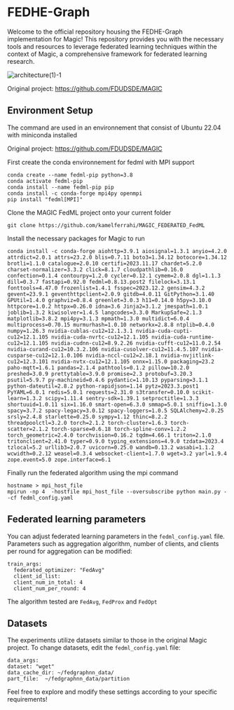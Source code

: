 # FEDHE-Graph 

Welcome to the official repository housing the FEDHE-Graph implementation for Magic! This repository provides you with the necessary tools and resources to leverage federated learning techniques within the context of Magic, a comprehensive framework for federated learning research.

![architecture(1)-1](https://github.com/kamelferrahi/MAGIC_FEDERATED_FedML/assets/72205931/f3e67d1f-2fa1-4800-81e6-7d9c5e509cf7)

Original project: https://github.com/FDUDSDE/MAGIC

## Environment Setup

The command are used in an environnement that consist of Ubuntu 22.04 with miniconda installed

Original project: https://github.com/FDUDSDE/MAGIC

First create the conda environnement for fedml with MPI support 

```
conda create --name fedml-pip python=3.8
conda activate fedml-pip
conda install --name fedml-pip pip
conda install -c conda-forge mpi4py openmpi
pip install "fedml[MPI]" 
```

Clone the MAGIC FedML project onto your current folder 

```
git clone https://github.com/kamelferrahi/MAGIC_FEDERATED_FedML
```

Install the necessary packages for Magic to run

```
conda install -c conda-forge aiohttp=3.9.1 aiosignal=1.3.1 anyio=4.2.0 attrdict=2.0.1 attrs=23.2.0 blis=0.7.11 boto3=1.34.12 botocore=1.34.12 brotli=1.1.0 catalogue=2.0.10 certifi=2023.11.17 chardet=5.2.0 charset-normalizer=3.3.2 click=8.1.7 cloudpathlib=0.16.0 confection=0.1.4 contourpy=1.2.0 cycler=0.12.1 cymem=2.0.8 dgl=1.1.3 dill=0.3.7 fastapi=0.92.0 fedml=0.8.13.post2 filelock=3.13.1 fonttools=4.47.0 frozenlist=1.4.1 fsspec=2023.12.2 gensim=4.3.2 gevent=23.9.1 geventhttpclient=2.0.9 gitdb=4.0.11 GitPython=3.1.40 GPUtil=1.4.0 graphviz=0.8.4 greenlet=3.0.3 h11=0.14.0 h5py=3.10.0 httpcore=1.0.2 httpx=0.26.0 idna=3.6 Jinja2=3.1.2 jmespath=1.0.1 joblib=1.3.2 kiwisolver=1.4.5 langcodes=3.3.0 MarkupSafe=2.1.3 matplotlib=3.8.2 mpi4py=3.1.3 mpmath=1.3.0 multidict=6.0.4 multiprocess=0.70.15 murmurhash=1.0.10 networkx=2.8.8 ntplib=0.4.0 numpy=1.26.3 nvidia-cublas-cu12=12.1.3.1 nvidia-cuda-cupti-cu12=12.1.105 nvidia-cuda-nvrtc-cu12=12.1.105 nvidia-cuda-runtime-cu12=12.1.105 nvidia-cudnn-cu12=8.9.2.26 nvidia-cufft-cu12=11.0.2.54 nvidia-curand-cu12=10.3.2.106 nvidia-cusolver-cu12=11.4.5.107 nvidia-cusparse-cu12=12.1.0.106 nvidia-nccl-cu12=2.18.1 nvidia-nvjitlink-cu12=12.3.101 nvidia-nvtx-cu12=12.1.105 onnx=1.15.0 packaging=23.2 paho-mqtt=1.6.1 pandas=2.1.4 pathtools=0.1.2 pillow=10.2.0 preshed=3.0.9 prettytable=3.9.0 promise=2.3 protobuf=3.20.3 psutil=5.9.7 py-machineid=0.4.6 pydantic=1.10.13 pyparsing=3.1.1 python-dateutil=2.8.2 python-rapidjson=1.14 pytz=2023.3.post1 PyYAML=6.0.1 redis=5.0.1 requests=2.31.0 s3transfer=0.10.0 scikit-learn=1.3.2 scipy=1.11.4 sentry-sdk=1.39.1 setproctitle=1.3.3 shortuuid=1.0.11 six=1.16.0 smart-open=6.3.0 smmap=5.0.1 sniffio=1.3.0 spacy=3.7.2 spacy-legacy=3.0.12 spacy-loggers=1.0.5 SQLAlchemy=2.0.25 srsly=2.4.8 starlette=0.25.0 sympy=1.12 thinc=8.2.2 threadpoolctl=3.2.0 torch=2.1.2 torch-cluster=1.6.3 torch-scatter=2.1.2 torch-sparse=0.6.18 torch-spline-conv=1.2.2 torch_geometric=2.4.0 torchvision=0.16.2 tqdm=4.66.1 triton=2.1.0 tritonclient=2.41.0 typer=0.9.0 typing_extensions=4.9.0 tzdata=2023.4 tzlocal=5.2 urllib3=2.0.7 uvicorn=0.25.0 wandb=0.13.2 wasabi=1.1.2 wcwidth=0.2.12 weasel=0.3.4 websocket-client=1.7.0 wget=3.2 yarl=1.9.4 zope.event=5.0 zope.interface=6.1
```

Finally run the federated algorithm using the mpi command 

```
hostname > mpi_host_file
mpirun -np 4  -hostfile mpi_host_file --oversubscribe python main.py --cf fedml_config.yaml
```

## Federated learning parameters
You can adjust federated learning parameters in the `fedml_config.yaml` file. 
Parameters such as aggregation algorithm, number of clients, and clients per round for aggregation can be modified:
```
train_args:
  federated_optimizer: "FedAvg"
  client_id_list: 
  client_num_in_total: 4
  client_num_per_round: 4
```

The algorithm tested are `FedAvg`, `FedProx` and `FedOpt`

## Datasets
The experiments utilize datasets similar to those in the original Magic project. To change datasets, edit the `fedml_config.yaml` file:
  ```
data_args:
  dataset: "wget"
  data_cache_dir: ~/fedgraphnn_data/
  part_file:  ~/fedgraphnn_data/partition
```

Feel free to explore and modify these settings according to your specific requirements!



